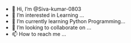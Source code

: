 - 👋 Hi, I’m @Siva-kumar-0803
- 👀 I’m interested in Learning ...
- 🌱 I’m currently learning Python Programming...
- 💞️ I’m looking to collaborate on ...
- 📫 How to reach me ...

<!---
Siva-kumar-0803/Siva-kumar-0803 is a ✨ special ✨ repository because its `README.md` (this file) appears on your GitHub profile.
You can click the Preview link to take a look at your changes.
--->
